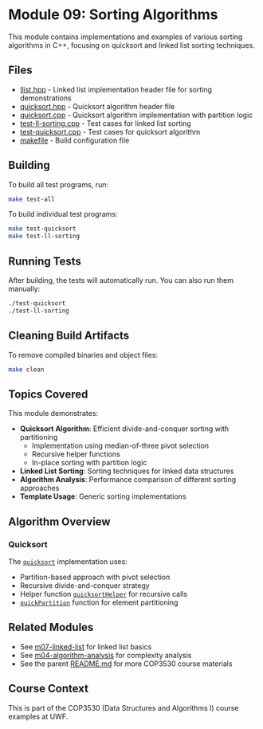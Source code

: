 # Module 09: Sorting Algorithms

This module contains implementations and examples of various sorting algorithms in C++, focusing on quicksort and linked list sorting techniques.

## Files

- [llist.hpp](llist.hpp) - Linked list implementation header file for sorting demonstrations
- [quicksort.hpp](quicksort.hpp) - Quicksort algorithm header file
- [quicksort.cpp](quicksort.cpp) - Quicksort algorithm implementation with partition logic
- [test-ll-sorting.cpp](test-ll-sorting.cpp) - Test cases for linked list sorting
- [test-quicksort.cpp](test-quicksort.cpp) - Test cases for quicksort algorithm
- [makefile](makefile) - Build configuration file

## Building

To build all test programs, run:

```sh
make test-all
```

To build individual test programs:

```sh
make test-quicksort
make test-ll-sorting
```

## Running Tests

After building, the tests will automatically run. You can also run them manually:

```sh
./test-quicksort
./test-ll-sorting
```

## Cleaning Build Artifacts

To remove compiled binaries and object files:

```sh
make clean
```

## Topics Covered

This module demonstrates:

- **Quicksort Algorithm**: Efficient divide-and-conquer sorting with partitioning
  - Implementation using median-of-three pivot selection
  - Recursive helper functions
  - In-place sorting with partition logic
- **Linked List Sorting**: Sorting techniques for linked data structures
- **Algorithm Analysis**: Performance comparison of different sorting approaches
- **Template Usage**: Generic sorting implementations

## Algorithm Overview

### Quicksort

The [`quicksort`](quicksort.cpp) implementation uses:
- Partition-based approach with pivot selection
- Recursive divide-and-conquer strategy
- Helper function [`quicksortHelper`](quicksort.cpp) for recursive calls
- [`quickPartition`](quicksort.cpp) function for element partitioning

## Related Modules

- See [m07-linked-list](../m07-linked-list) for linked list basics
- See [m04-algorithm-analysis](../m04-algorithm-analysis) for complexity analysis
- See the parent [README.md](../README.md) for more COP3530 course materials

## Course Context

This is part of the COP3530 (Data Structures and Algorithms I) course examples at UWF.